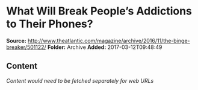# What Will Break People’s Addictions to Their Phones?

**Source:** http://www.theatlantic.com/magazine/archive/2016/11/the-binge-breaker/501122/
**Folder:** Archive
**Added:** 2017-03-12T09:48:49




## Content
*Content would need to be fetched separately for web URLs*
